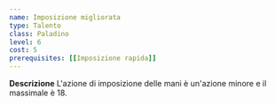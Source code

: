 ```yaml
---
name: Imposizione migliorata
type: Talento
class: Paladino
level: 6
cost: 5
prerequisites: [[Imposizione rapida]]
---
```


**Descrizione**
L'azione di imposizione delle mani è un'azione minore e il massimale è 18.